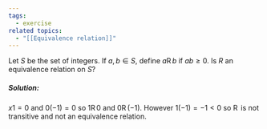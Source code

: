 ```yaml
---
tags:
  - exercise
related topics:
  - "[[Equivalence relation]]"
---
```

Let $S$ be the set of integers. If $a, b \in S$, define $a\operatorname{R}b$ if $ab \geq 0$. Is $R$ an equivalence relation on $S$?
##### Solution:
$x1=0$ and $0(-1)=0$ so $1\operatorname{R} 0$ and $0\operatorname{R} (-1)$. However $1(-1)=-1<0$ so $\operatorname{R}$ is not transitive and not an equivalence relation.
